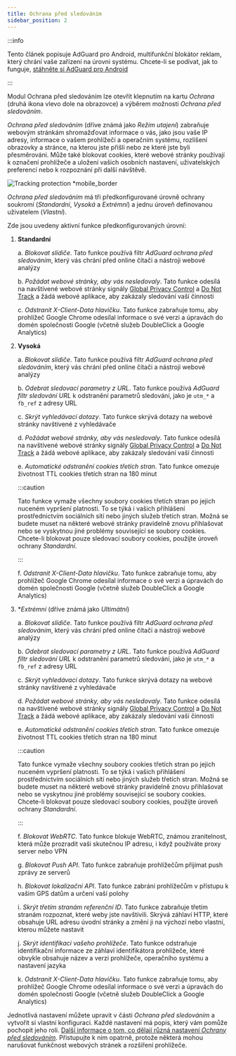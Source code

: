 ```yaml
---
title: Ochrana před sledováním
sidebar_position: 2
---
```


:::info

Tento článek popisuje AdGuard pro Android, multifunkční blokátor reklam, který chrání vaše zařízení na úrovni systému. Chcete-li se podívat, jak to funguje, [stáhněte si AdGuard pro Android](https://agrd.io/download-kb-adblock)

:::

Modul Ochrana před sledováním lze otevřít klepnutím na kartu _Ochrana_ (druhá ikona vlevo dole na obrazovce) a výběrem možnosti _Ochrana před sledováním_.

_Ochrana před sledováním_ (dříve známá jako _Režim utajení_) zabraňuje webovým stránkám shromažďovat informace o vás, jako jsou vaše IP adresy, informace o vašem prohlížeči a operačním systému, rozlišení obrazovky a stránce, na kterou jste přišli nebo ze které jste byli přesměrováni. Může také blokovat cookies, které webové stránky používají k označení prohlížeče a uložení vašich osobních nastavení, uživatelských preferencí nebo k rozpoznání při další návštěvě.

![Tracking protection \*mobile_border](https://cdn.adtidy.org/blog/new/y5fuztracking_protection.png)

_Ochrana před sledováním_ má tři předkonfigurované úrovně ochrany soukromí (_Standardní_, _Vysoká_ a _Extrémní_) a jednu úroveň definovanou uživatelem (_Vlastní_).

Zde jsou uvedeny aktivní funkce předkonfigurovaných úrovní:

1. **Standardní**

   a. _Blokovat slídiče_. Tato funkce používá filtr _AdGuard ochrana před sledováním_, který vás chrání před online čítači a nástroji webové analýzy

   b. _Požádat webové stránky, aby vás nesledovaly_. Tato funkce odesílá na navštívené webové stránky signály [Global Privacy Control](https://globalprivacycontrol.org/) a [Do Not Track](https://en.wikipedia.org/wiki/Do_Not_Track) a žádá webové aplikace, aby zakázaly sledování vaší činnosti

   c. _Odstranit X-Client-Data hlavičku_. Tato funkce zabraňuje tomu, aby prohlížeč Google Chrome odesílal informace o své verzi a úpravách do domén společnosti Google (včetně služeb DoubleClick a Google Analytics)

2. **Vysoká**

   a. _Blokovat slídiče_. Tato funkce používá filtr _AdGuard ochrana před sledováním_, který vás chrání před online čítači a nástroji webové analýzy

   b. _Odebrat sledovací parametry z URL_. Tato funkce používá _AdGuard filtr sledování URL_ k odstranění parametrů sledování, jako je `utm_*` a `fb_ref` z adresy URL

   c. _Skrýt vyhledávací dotazy_. Tato funkce skrývá dotazy na webové stránky navštívené z vyhledávače

   d. _Požádat webové stránky, aby vás nesledovaly_. Tato funkce odesílá na navštívené webové stránky signály [Global Privacy Control](https://globalprivacycontrol.org/) a [Do Not Track](https://en.wikipedia.org/wiki/Do_Not_Track) a žádá webové aplikace, aby zakázaly sledování vaší činnosti

   e. _Automatické odstranění cookies třetích stran_. Tato funkce omezuje životnost TTL cookies třetích stran na 180 minut

   :::caution

   Tato funkce vymaže všechny soubory cookies třetích stran po jejich nuceném vypršení platnosti. To se týká i vašich přihlášení prostřednictvím sociálních sítí nebo jiných služeb třetích stran. Možná se budete muset na některé webové stránky pravidelně znovu přihlašovat nebo se vyskytnou jiné problémy související se soubory cookies. Chcete-li blokovat pouze sledovací soubory cookies, použijte úroveň ochrany _Standardní_.

   :::

   f. _Odstranit X-Client-Data hlavičku_. Tato funkce zabraňuje tomu, aby prohlížeč Google Chrome odesílal informace o své verzi a úpravách do domén společnosti Google (včetně služeb DoubleClick a Google Analytics)

3. \*_Extrémní_ (dříve známá jako _Ultimátní_)

   a. _Blokovat slídiče_. Tato funkce používá filtr _AdGuard ochrana před sledováním_, který vás chrání před online čítači a nástroji webové analýzy

   b. _Odebrat sledovací parametry z URL_. Tato funkce používá _AdGuard filtr sledování URL_ k odstranění parametrů sledování, jako je `utm_*` a `fb_ref` z adresy URL

   c. _Skrýt vyhledávací dotazy_. Tato funkce skrývá dotazy na webové stránky navštívené z vyhledávače

   d. _Požádat webové stránky, aby vás nesledovaly_. Tato funkce odesílá na navštívené webové stránky signály [Global Privacy Control](https://globalprivacycontrol.org/) a [Do Not Track](https://en.wikipedia.org/wiki/Do_Not_Track) a žádá webové aplikace, aby zakázaly sledování vaší činnosti

   e. _Automatické odstranění cookies třetích stran_. Tato funkce omezuje životnost TTL cookies třetích stran na 180 minut

   :::caution

   Tato funkce vymaže všechny soubory cookies třetích stran po jejich nuceném vypršení platnosti. To se týká i vašich přihlášení prostřednictvím sociálních sítí nebo jiných služeb třetích stran. Možná se budete muset na některé webové stránky pravidelně znovu přihlašovat nebo se vyskytnou jiné problémy související se soubory cookies. Chcete-li blokovat pouze sledovací soubory cookies, použijte úroveň ochrany _Standardní_.

   :::

   f. _Blokovat WebRTC_. Tato funkce blokuje WebRTC, známou zranitelnost, která může prozradit vaši skutečnou IP adresu, i když používáte proxy server nebo VPN

   g. _Blokovat Push API_. Tato funkce zabraňuje prohlížečům přijímat push zprávy ze serverů

   h. _Blokovat lokalizační API_. Tato funkce zabrání prohlížečům v přístupu k vašim GPS datům a určení vaší polohy

   i. _Skrýt třetím stranám referenční ID_. Tato funkce zabraňuje třetím stranám rozpoznat, které weby jste navštívili. Skrývá záhlaví HTTP, které obsahuje URL adresu úvodní stránky a změní ji na výchozí nebo vlastní, kterou můžete nastavit

   j. _Skrýt identifikaci vašeho prohlížeče_. Tato funkce odstraňuje identifikační informace ze záhlaví identifikátora prohlížeče, které obvykle obsahuje název a verzi prohlížeče, operačního systému a nastavení jazyka

   k. _Odstranit X-Client-Data hlavičku_. Tato funkce zabraňuje tomu, aby prohlížeč Google Chrome odesílal informace o své verzi a úpravách do domén společnosti Google (včetně služeb DoubleClick a Google Analytics)

Jednotlivá nastavení můžete upravit v části _Ochrana před sledováním_ a vytvořit si vlastní konfiguraci. Každé nastavení má popis, který vám pomůže pochopit jeho roli. [Další informace o tom, co dělají různá nastavení _Ochrany před sledováním_](/general/stealth-mode). Přistupujte k nim opatrně, protože některá mohou narušovat funkčnost webových stránek a rozšíření prohlížeče.
